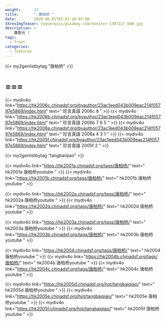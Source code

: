 ```yaml
---
weight:      13
title:       " 唐柏桥 "
date:        2020-06-01T02:01:28-07:00
XXresImgTeaser: teaserpics/pixabay.com/monitor-1307227_640.jpg
description: >
    蕭若元 !
tags:
  - front
categories:
  - features
---
```



{{< my2genlistbytag "唐柏桥" >}}

# ===

{{< mydiv4o link="https://hk2006c.chinadsf.org/byauthor/23ac1eed043b009eac214f05797e5869/index.html" text=" 珍言真語 2006c 8 " >}}
{{< mydiv4o link="https://hk2006b.chinadsf.org/byauthor/23ac1eed043b009eac214f05797e5869/index.html" text=" 珍言真語 2006b 7 6 5 " >}}
{{< mydiv4o link="https://hk2006a.chinadsf.org/byauthor/23ac1eed043b009eac214f05797e5869/index.html" text=" 珍言真語 2006a 4 3 1 " >}}
{{< mydiv4o link="https://hk2005f.chinadsf.org/byauthor/23ac1eed043b009eac214f05797e5869/index.html" text=" 珍言真語 2005f 2 " >}}

{{< my2genlistbytag "tangbaiqiao" >}}

{{< mydiv4o link="https://hk2001a.chinadsf.org/tags/唐柏桥/" text=" hk2001a 唐柏桥youtube " >}}
{{< mydiv4o link="https://hk2001b.chinadsf.org/tags/唐柏桥/" text=" hk2001b 唐柏桥youtube " >}}

{{< mydiv4o link="https://hk2002a.chinadsf.org/tags/唐柏桥/" text=" hk2002a 唐柏桥youtube " >}}
{{< mydiv4o link="https://hk2002d.chinadsf.org/tags/唐柏桥/" text=" hk2002d 唐柏桥youtube " >}}

{{< mydiv4o link="https://hk2003a.chinadsf.org/tags/唐柏桥/" text=" hk2003a 唐柏桥youtube " >}}
{{< mydiv4o link="https://hk2003b.chinadsf.org/tags/唐柏桥/" text=" hk2003b 唐柏桥youtube " >}}

{{< mydiv4o link="https://hk2004.chinadsf.org/tags/唐柏桥/" text=" hk2004 唐柏桥youtube " >}}
{{< mydiv4o link="https://hk2004b.chinadsf.org/tags/唐柏桥/" text=" hk2004b 唐柏桥youtube " >}}
{{< mydiv4o link="https://hk2004c.chinadsf.org/tags/唐柏桥/" text=" hk2004c 唐柏桥youtube " >}}

{{< mydiv4o link="https://hk2005d.chinadsf.org/hot/tangbaiqiao/" text=" hk2005d 唐柏桥youtube " >}}
{{< mydiv4o link="https://hk2005e.chinadsf.org/hot/tangbaiqiao/" text=" hk2005e 唐柏桥youtube " >}}
{{< mydiv4o link="https://hk2005f.chinadsf.org/hot/tangbaiqiao/" text=" hk2005f 唐柏桥youtube " >}}


